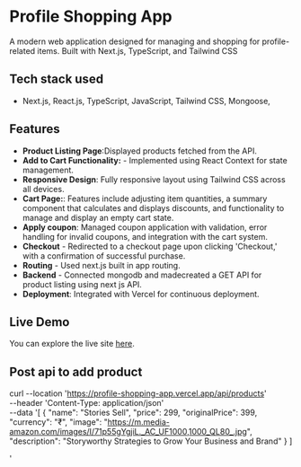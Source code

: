 # Profile Shopping App

A modern web application designed for managing and shopping for profile-related items. Built with Next.js, TypeScript, and Tailwind CSS

## Tech stack used
- Next.js, React.js, TypeScript, JavaScript, Tailwind CSS, Mongoose, 

## Features

- **Product Listing Page**:Displayed products fetched from the API.
- **Add to Cart Functionality:** -  Implemented using React Context for state management.
- **Responsive Design**: Fully responsive layout using Tailwind CSS across all devices.
- **Cart Page:**: Features include adjusting item quantities, a summary component that calculates and displays discounts, and functionality to manage and display an empty cart state.
- **Apply coupon**: Managed coupon application with validation, error handling for invalid coupons, and integration with the cart system.
- **Checkout** - Redirected to a checkout page upon clicking 'Checkout,' with a confirmation of successful purchase.
- **Routing** - Used next.js built in app routing.
- **Backend** - Connected mongodb and madecreated a GET API for product listing using next js API.
- **Deployment**: Integrated with Vercel for continuous deployment.


## Live Demo

You can explore the live site [here](https://profile-shopping-app.vercel.app/).

## Post api to add product

curl --location 'https://profile-shopping-app.vercel.app/api/products' \
--header 'Content-Type: application/json' \
--data '[
  { 
    "name": "Stories Sell",
    "price": 299,
    "originalPrice": 399, 
    "currency": "₹",
    "image": "https://m.media-amazon.com/images/I/71p55gYgjiL._AC_UF1000,1000_QL80_.jpg",
    "description": "Storyworthy Strategies to Grow Your Business and Brand"
  }
]

'

